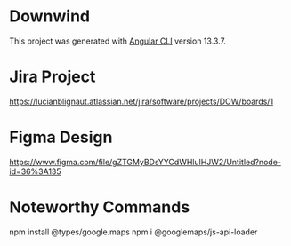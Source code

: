 # Downwind

This project was generated with [Angular CLI](https://github.com/angular/angular-cli) version 13.3.7.

# Jira Project

https://lucianblignaut.atlassian.net/jira/software/projects/DOW/boards/1

# Figma Design

https://www.figma.com/file/gZTGMyBDsYYCdWHlulHJW2/Untitled?node-id=36%3A135

# Noteworthy Commands

npm install @types/google.maps
npm i @googlemaps/js-api-loader
